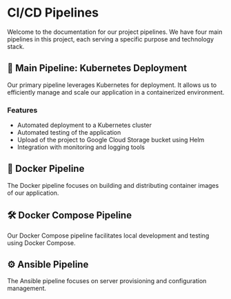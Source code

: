 # CI/CD Pipelines

Welcome to the documentation for our project pipelines. We have four main pipelines in this project, each serving a specific purpose and technology stack.

## 🚀 Main Pipeline: Kubernetes Deployment

Our primary pipeline leverages Kubernetes for deployment. It allows us to efficiently manage and scale our application in a containerized environment.

### Features

- Automated deployment to a Kubernetes cluster
- Automated testing of the application
- Upload of the project to Google Cloud Storage bucket using Helm
- Integration with monitoring and logging tools

## 🐳 Docker Pipeline

The Docker pipeline focuses on building and distributing container images of our application.


## 🛠️ Docker Compose Pipeline

Our Docker Compose pipeline facilitates local development and testing using Docker Compose.


## ⚙️ Ansible Pipeline

The Ansible pipeline focuses on server provisioning and configuration management.



